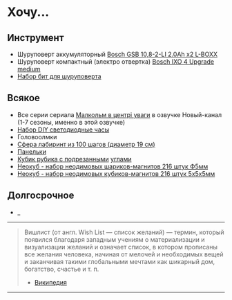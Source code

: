 # Хочу...

## Инструмент
- Шуруповерт аккумуляторный [Bosch GSB 10,8-2-LI 2.0Ah x2 L-BOXX][shurupovert]
- Шуруповерт компактный (электро отвертка) [Bosch IXO 4 Upgrade medium][otvertka]
- [Набор бит для шуруповерта][bitynashurupovert]

## Всякое
- Все серии сериала [Малкольм в центрі уваги][malcolm] в озвучке Новый-канал (1-7 сезоны, именно в этой озвучке)
- [Набор DIY светодиодные часы][diyledclock]
- Головоолмки
 - [Сфера лабиринт из 100 шагов (диаметр 19 см)][labirint]
 - [Панельки][panels]
 - [Кубик рубика с подрезанными][rubikangle] [углами][rubikangle2]
 - [Неокуб - набор неодимовых шариков-магнитов 216 штук Ф5мм][neocubeball]
 - [Неокуб - набор неодимовых кубиков-магнитов 216 штук 5х5х5мм][neocubecube]

## Долгосрочное
- _


[wishlist]: http://www.wikiwand.com/ru/Вишлист
[malcolm]: https://uk.wikipedia.org/wiki/Малкольм_у_центрі_уваги
[diyledclock]: https://ru.aliexpress.com/item/2016-new-come-Compact-4-digit-DIY-Digital-LED-Clock-Kit-Light-Control-Temperature-Date-Time/32619347593.html
[labirint]: https://ru.aliexpress.com/item/3D-Space-Puzzle-Perplexus-Magnetic-Ball-Educational-Maze-Cube-Intellect-IQ-Trainer-Game-Amazing-Balance-Toy/32419635749.html
[panels]: https://ru.aliexpress.com/item/8-Panels-3-Rings-Black-Magic-Folding-Puzzle-Cube-Twisty/32409069486.html
[rubikangle]: https://ru.aliexpress.com/item/2015-NEW-ShengShou-Magic-Cube-Professional-3x3x3-Rainbow-Cubo-Magico-Puzzle-Speed-Classic-Toys-Learning-Education/32337826546.html
[rubikangle2]: https://ru.aliexpress.com/item/3x3x3-Cyclone-Boys-Magic-Cube-Puzzle-Cubes-Speed-Cubo-Square-Puzzle-No-Sticker-Rainbow-Gifts-Educational/32713235049.html
[neocubeball]: https://ru.aliexpress.com/item/13Colors-Option-5mm-216-pcs-Neo-Cube-Magic-Cube-Puzzle-Metaballs-Magnetic-Balls-with-metal-box/32757115162.html
[neocubecube]:https://ru.aliexpress.com/item/216Pcs-Magnet-Beads-Magnetic-Cube-5mm-Square-Balls-Cubo-Magico-4-on-4-Creatives-Toy-for/32750565020.html
[shurupovert]:https://market.yandex.ru/product/10589353
[otvertka]:https://market.yandex.ru/product/8482956
[bitynashurupovert]:http://www.dns-shop.ru/product/e1e7a90d00363361/nabor-bit-bosch-2607017164/

-------
> Вишлист (от англ. Wish List — список желаний) — термин, который появился благодаря западным 
учениям о материализации и визуализации желаний и означает список, в котором прописаны все 
желания человека, начиная от мелочей и необходимых вещей и заканчивая такими глобальными 
мечтами как шикарный дом, богатство, счастье и т. п.
> - [Википедия][wishlist]

-------
